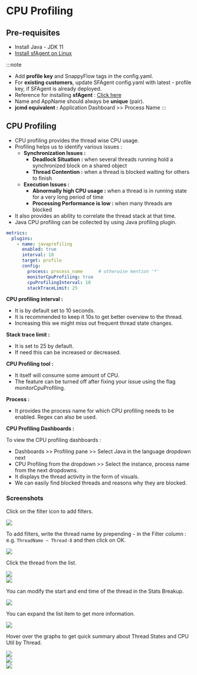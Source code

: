 # CPU Profiling

## Pre-requisites

- Install Java - JDK 11
- [Install sfAgent on Linux](/docs/selfhosted-turbo/Integrations/os/linux/sfagent_linux)

:::note
- Add **profile key** and SnappyFlow tags in the config.yaml.
- For **existing customers**, update SFAgent config.yaml with latest - profile key, if SFAgent is already deployed.
- Reference for installing **sfAgent** : [Click here](/docs/selfhosted-turbo/Integrations/os/linux/sfagent_linux)
- Name and AppName should always be **unique** (pair).
- **jcmd equivalent :** Application Dashboard >> Process Name
:::

## CPU Profiling

- CPU profiling provides the thread wise CPU usage.
- Profiling helps us to identify various issues : 
  - **Synchronization Issues :** 
    - **Deadlock Situation :** when several threads running hold a synchronized block on a shared object
    - **Thread Contention :** when a thread is blocked waiting for others to finish
  - **Execution Issues :**
    - **Abnormally high CPU usage :** when a thread is in running state for a very long period of time
    - **Processing Performance is low :** when many threads are blocked
- It also provides an ability to correlate the thread stack at that time.
- Java CPU profiling can be collected by using Java profiling plugin.

```yaml title="config.yaml"
metrics:
  plugins:
    - name: javaprofiling
      enabled: true
      interval: 10
      target: profile
      config:
        process: process_name      # otherwise mention '*'
        monitorCpuProfiling: true
        cpuProfilingInterval: 10
        stackTraceLimit: 25
```

**CPU profiling interval :**
- It is by default set to 10 seconds.
- It is recommended to keep it 10s to get better overview to the thread.
- Increasing this we might miss out frequent thread state changes.

**Stack trace limit :**
- It is set to 25 by default.
- If need this can be increased or decreased.

**CPU Profiling tool :** 
- It itself will consume some amount of CPU.
- The feature can be turned off after fixing your issue using the flag monitorCpuProfiling.

**Process :**
- It provides the process name for which CPU profiling needs to be enabled. Regex can also be used.

**CPU Profiling Dashboards :**

To view the CPU profiling dashboards : 
- Dashboards >> Profiling pane >> Select Java in the language dropdown next
- CPU Profiling from the dropdown >> Select the instance, process name from the next dropdowns.
- It displays the thread activity in the form of visuals.
- We can easily find blocked threads and reasons why they are blocked.

### Screenshots

Click on the filter icon to add filters.

<img src="/img/screenshots/cpu_profiling/3.png" /><br />

To add filters, write the thread name by prepending `~` in the Filter column : e.g. `ThreadName ~ Thread-8` and then click on OK.

<img src="/img/screenshots/cpu_profiling/7.png" /><br />

Click the thread from the list.

<img src="/img/screenshots/cpu_profiling/8.png" /><br />
<img src="/img/screenshots/cpu_profiling/9.png" /><br />

You can modify the start and end time of the thread in the Stats Breakup.

<img src="/img/screenshots/cpu_profiling/10.png" /><br />

You can expand the list item to get more information.

<img src="/img/screenshots/cpu_profiling/11.png" /><br />

Hover over the graphs to get quick summary about Thread States and CPU Util by Thread.

<img src="/img/screenshots/cpu_profiling/4.png" /><br />
<img src="/img/screenshots/cpu_profiling/5.png" /><br />
<img src="/img/screenshots/cpu_profiling/6.png" /><br />
